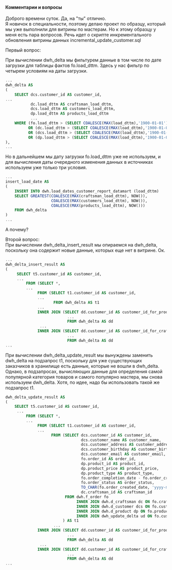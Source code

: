 #### Комментарии и вопросы

Доброго времени суток. Да, на "ты" отлично.  
Я новичок  в специальности, поэтому делаю проект по образцу, который мы уже выполнили 
для витрины по мастерам. Но к этому образцу у меня есть пара вопросов. Речь идет о скрипте инкрементального обновления 
витрины данных incremental_update_customer.sql

Первый вопрос:  

При вычислении dwh_delta мы фильтурем данные в том числе по дате загрузки для таблицы фактов fo.load_dttm. 
Здесь у нас фильтр по четырем условиям на даты загрузки.
```sql
...
dwh_delta AS 
( 
    SELECT dcs.customer_id AS customer_id,
...
           dc.load_dttm AS craftsman_load_dttm,
           dcs.load_dttm AS customers_load_dttm,
           dp.load_dttm AS products_load_dttm
           ...
    WHERE (fo.load_dttm > (SELECT COALESCE(MAX(load_dttm),'1900-01-01') FROM dwh.load_dates_customer_report_datamart))
          OR (dc.load_dttm > (SELECT COALESCE(MAX(load_dttm),'1900-01-01') FROM dwh.load_dates_customer_report_datamart)) 
          OR (dcs.load_dttm > (SELECT COALESCE(MAX(load_dttm),'1900-01-01') FROM dwh.load_dates_customer_report_datamart))
          OR (dp.load_dttm > (SELECT COALESCE(MAX(load_dttm),'1900-01-01') FROM dwh.load_dates_customer_report_datamart))
),
...
```
Но в дальнейшем мы дату загрузки fo.load_dttm уже не используем, и для вычисления даты очередного изменения данных в источниках используем уже только три условия. 
```sql
...
insert_load_date AS 
( 
    INSERT INTO dwh.load_dates_customer_report_datamart (load_dttm)
    SELECT GREATEST(COALESCE(MAX(craftsman_load_dttm), NOW()), 
                    COALESCE(MAX(customers_load_dttm), NOW()), 
                    COALESCE(MAX(products_load_dttm), NOW())) 
    FROM dwh_delta
)
...
```
А почему?  

Второй вопрос:  
При вычислении dwh_delta_insert_result мы опираемся на dwh_delta, поскольку она содержит новые данные, которых еще нет в витрине. Ок. 

```sql
...
dwh_delta_insert_result AS 
(
     SELECT t5.customer_id AS customer_id,
     ...
         FROM (SELECT *,
         ...
              FROM (SELECT t1.customer_id AS customer_id,
              ...
                     FROM dwh_delta AS t1
              ...
              INNER JOIN (SELECT dd.customer_id AS customer_id_for_product_type,      
                           ...
                           FROM dwh_delta AS dd
               ...
              INNER JOIN (SELECT dd.customer_id AS customer_id_for_craftsman,
                           ...
                           FROM dwh_delta AS dd
...
```

При вычислении dwh_delta_update_result мы вынуждены заменить dwh_delta на подзапрос t1, поскольку для уже существующих заказчиков в хранилище есть данные, которые не вошли в dwh_delta. 
Однако, в подзапросах, вычисляющих данные для  определения самой популярной категория товаров и самого популярно мастера, мы снова используем dwh_delta. Хотя, по идее, надо бы использовать такой же подзапрос t1. 
```sql
dwh_delta_update_result AS 
( 
    SELECT t5.customer_id AS customer_id,
     ...
         FROM (SELECT *,
         ...
              FROM (SELECT t1.customer_id AS customer_id,
              ...
                    FROM (SELECT dcs.customer_id AS customer_id,   
                                 dcs.customer_name AS customer_name,
                                 dcs.customer_address AS customer_address,
                                 dcs.customer_birthday AS customer_birthday,
                                 dcs.customer_email AS customer_email,
                                 fo.order_id AS order_id,
                                 dp.product_id AS product_id,
                                 dp.product_price AS product_price,
                                 dp.product_type AS product_type,
                                 fo.order_completion_date - fo.order_created_date AS diff_order_date, 
                                 fo.order_status AS order_status,
                                 TO_CHAR(fo.order_created_date, 'yyyy-mm') AS report_period,
                                 dc.craftsman_id AS craftsman_id
                          FROM dwh.f_order fo 
                               INNER JOIN dwh.d_craftsman dc ON fo.craftsman_id = dc.craftsman_id 
                               INNER JOIN dwh.d_customer dcs ON fo.customer_id = dcs.customer_id 
                               INNER JOIN dwh.d_product dp ON fo.product_id = dp.product_id
                               INNER JOIN dwh_update_delta ud ON fo.customer_id = ud.customer_id
                         ) AS t1              
                     ...
              INNER JOIN (SELECT dd.customer_id AS customer_id_for_product_type,      
                           ...
                           FROM dwh_delta AS dd
               ...
              INNER JOIN (SELECT dd.customer_id AS customer_id_for_craftsman,
                           ...
                           FROM dwh_delta AS dd
...
```